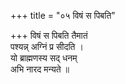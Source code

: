 +++
title = "०५ विषं स पिबति"

+++
विषं स पिबति तैमातं  
पश्यन्न् अग्निं प्र सीदति ।  
यो ब्राह्मणस्य सद् धनम्  
अभि नारद मन्यते ॥
